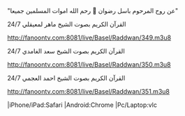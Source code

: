 
"عن روح المرحوم باسل رضوان 🖤 رحم الله اموات المسلمين جميعا"

القرآن الكريم بصوت الشيخ ماهر لمعيقلي 24/7

‏http://fanoontv.com:8081/live/Basel/Raddwan/349.m3u8

القرآن الكريم بصوت الشيخ سعد الغامدي 24/7

‏http://fanoontv.com:8081/live/Basel/Raddwan/350.m3u8

القرآن الكريم بصوت الشيخ احمد العجمي 24/7

‏http://fanoontv.com:8081/live/Basel/Raddwan/351.m3u8

‏|iPhone/iPad:Safari |Android:Chrome |Pc/Laptop:vlc

